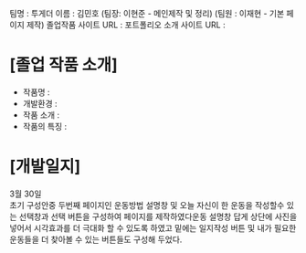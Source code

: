 팀명 : 투게더
이름 : 김민호 (팀장: 이현준 - 메인제작 및 정리) (팀원 : 이재현 - 기본 페이지 제작)
졸업작품 사이트 URL : 
포트폴리오 소개 사이트 URL :

# [졸업 작품 소개]
- 작품명 : 
- 개발환경 :
- 작품 소개 :
- 작품의 특징 :

# [개발일지]

3월 30일 <br>
  초기 구성안중 두번째 페이지인 운동방법 설명창 및 오늘 자신이 한 운동을 작성할수 있는 선택창과 선택 버튼을 구성하여 페이지를 제작하였다운동 설명창 답게 상단에 사진을 넣어서 시각효과를 더 극대화 할 수 있도록 하였고 밑에는 일지작성 버튼 및 내가 필요한 운동들을 더 찾아볼 수 있는 버튼들도 구성해 두었다.
